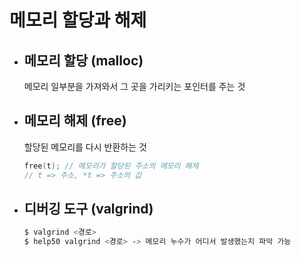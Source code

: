 # 메모리 할당과 해제

- ## 메모리 할당 (malloc)

  메모리 일부분을 가져와서 그 곳을 가리키는 포인터를 주는 것

- ## 메모리 해제 (free)

  할당된 메모리를 다시 반환하는 것

  ```c
  free(t); // 메모리가 할당된 주소의 메모리 해제
  // t => 주소, *t => 주소의 값
  ```

- ## 디버깅 도구 (valgrind)
  ```bash
  $ valgrind <경로>
  $ help50 valgrind <경로> -> 메모리 누수가 어디서 발생했는지 파악 가능
  ```
